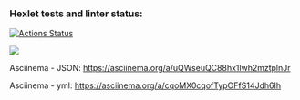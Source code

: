 ### Hexlet tests and linter status:
[![Actions Status](https://github.com/Nikitang/frontend-project-46/actions/workflows/hexlet-check.yml/badge.svg)](https://github.com/Nikitang/frontend-project-46/actions)

<a href="https://codeclimate.com/github/Nikitang/frontend-project-46/maintainability"><img src="https://api.codeclimate.com/v1/badges/12333b07215e6a0435a1/maintainability" /></a>

Asciinema - JSON: https://asciinema.org/a/uQWseuQC88hx1lwh2mztplnJr

Asciinema - yml: https://asciinema.org/a/cqoMX0cqofTypOFfS14Jdh6Ih